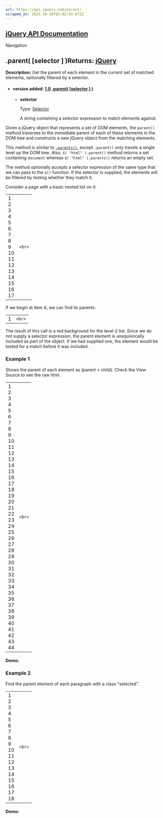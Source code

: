 ```yaml
---
url: https://api.jquery.com/parent/
scraped_at: 2025-10-20T03:02:03.672Z
---
```


## [jQuery API Documentation](https://jquery.com/ "jQuery API Documentation")

Navigation

## .parent( \[selector \] )Returns: [jQuery](http://api.jquery.com/Types/\#jQuery)

**Description:** Get the parent of each element in the current set of matched elements, optionally filtered by a selector.

- #### version added: [1.0](https://api.jquery.com/category/version/1.0/) [.parent( \[selector \] )](https://api.jquery.com/parent/\#parent-selector)

  - **selector**

    Type: [Selector](http://api.jquery.com/Types/#Selector)

    A string containing a selector expression to match elements against.

Given a jQuery object that represents a set of DOM elements, the `parent()` method traverses to the immediate parent of each of these elements in the DOM tree and constructs a new jQuery object from the matching elements.

This method is similar to [`.parents()`](https://api.jquery.com/parents/), except `.parent()` only travels a single level up the DOM tree. Also, `$( "html" ).parent()` method returns a set containing `document` whereas `$( "html" ).parents()` returns an empty set.

The method optionally accepts a selector expression of the same type that we can pass to the `$()` function. If the selector is supplied, the elements will be filtered by testing whether they match it.

Consider a page with a basic nested list on it:

|     |     |
| --- | --- |
| 1<br>2<br>3<br>4<br>5<br>6<br>7<br>8<br>9<br>10<br>11<br>12<br>13<br>14<br>15<br>16<br>17 | ```<br>``` |

If we begin at item A, we can find its parents:

|     |     |
| --- | --- |
| 1 | ```<br>``` |

The result of this call is a red background for the level-2 list. Since we do not supply a selector expression, the parent element is unequivocally included as part of the object. If we had supplied one, the element would be tested for a match before it was included.

### Example 1

Shows the parent of each element as (parent > child). Check the View Source to see the raw html.

|     |     |
| --- | --- |
| 1<br>2<br>3<br>4<br>5<br>6<br>7<br>8<br>9<br>10<br>11<br>12<br>13<br>14<br>15<br>16<br>17<br>18<br>19<br>20<br>21<br>22<br>23<br>24<br>25<br>26<br>27<br>28<br>29<br>30<br>31<br>32<br>33<br>34<br>35<br>36<br>37<br>38<br>39<br>40<br>41<br>42<br>43<br>44 | ```<br>``` |

#### Demo:

### Example 2

Find the parent element of each paragraph with a class "selected".

|     |     |
| --- | --- |
| 1<br>2<br>3<br>4<br>5<br>6<br>7<br>8<br>9<br>10<br>11<br>12<br>13<br>14<br>15<br>16<br>17<br>18 | ```<br>``` |

#### Demo: